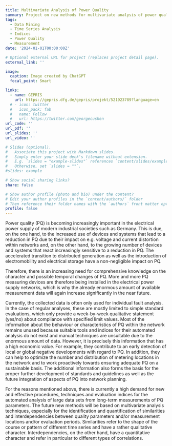 ```yaml
---
title: Multivariate Analysis of Power Quality
summary: Project on new methods for multivariate analysis of power quality in large amounts of data funded by the Deutsche Forschungsgemeinschaft (DFG)
tags:
  - Data Mining
  - Time Series Analysis
  - Indices
  - Power Quality
  - Measurement
date: '2024-01-01T00:00:00Z'

# Optional external URL for project (replaces project detail page).
external_link: ''

image:
  caption: Image created by ChatGPT
  focal_point: Smart

links:
  - name: GEPRIS
    url: https://gepris.dfg.de/gepris/projekt/521923789?language=en
  # - icon: twitter
  #   icon_pack: fab
  #   name: Follow
  #   url: https://twitter.com/georgecushen
url_code: ''
url_pdf: ''
url_slides: ''
url_video: ''

# Slides (optional).
#   Associate this project with Markdown slides.
#   Simply enter your slide deck's filename without extension.
#   E.g. `slides = "example-slides"` references `content/slides/example-slides.md`.
#   Otherwise, set `slides = ""`.
#slides: example

# Show social sharing links?
share: false

# Show author profile (photo and bio) under the content?
# Edit your author profiles in the `content/authors/` folder
# Then reference their folder names with the `authors` front matter option above
profile: false
---
```


Power quality (PQ) is becoming increasingly important in the electrical power supply of modern industrial societies such as Germany. This is due, on the one hand, to the increased use of devices and systems that lead to a reduction in PQ due to their impact on e.g. voltage and current distortion within networks and, on the other hand, to the growing number of devices and systems that react increasingly sensitive to a reduction in PQ. The accelerated transition to distributed generation as well as the introduction of electromobility and electrical storage have a non-negligible impact on PQ.

Therefore, there is an increasing need for comprehensive knowledge on the character and possible temporal changes of PQ. More and more PQ measuring devices are therefore being installed in the electrical power supply networks, which is why the already enormous amount of available measurement data will again increase significantly in the near future.

Currently, the collected data is often only used for individual fault analysis. In the case of regular analyses, these are mostly limited to simple standard evaluations, which only provide a week-by-week qualitative statement (yes/no) about compliance with specified limit values. Most of the information about the behaviour or characteristics of PQ within the network remains unused because suitable tools and indices for their automated analysis do not exist and manual techniques are unsuitable due to the enormous amount of data. However, it is precisely this information that has a high economic value. For example, they contribute to an early detection of local or global negative developments with regard to PQ. In addition, they can help to optimize the number and distribution of metering locations in the network and to work proactively towards ensuring adequate PQ on a sustainable basis. The additional information also forms the basis for the proper further development of standards and guidelines as well as the future integration of aspects of PQ into network planning.

For the reasons mentioned above, there is currently a high demand for new and effective procedures, techniques and evaluation indices for the automated analysis of large data sets from long-term measurements of PQ parameters. The future new methods will be based on multivariate analysis techniques, especially for the identification and quantification of similarities and interdependencies between quality parameters and/or measurement locations and/or evaluation periods. Similarities refer to the shape of the course or pattern of different time series and have a rather qualitative character. Interdependencies, on the other hand, have a quantitative character and refer in particular to different types of correlations.
